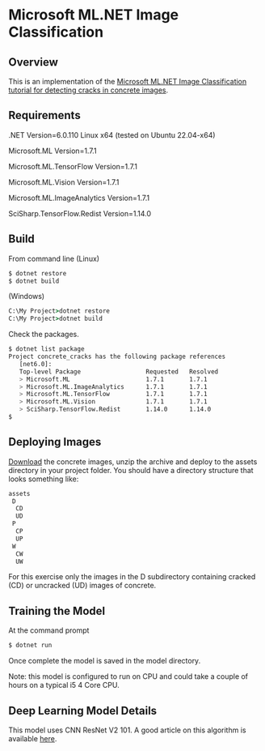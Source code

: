 # Microsoft ML.NET Image Classification
## Overview
This is an implementation of the [Microsoft ML.NET Image Classification tutorial for detecting cracks in concrete images](https://learn.microsoft.com/en-us/dotnet/machine-learning/tutorials/image-classification-api-transfer-learning).
## Requirements
.NET Version=6.0.110 Linux x64 (tested on Ubuntu 22.04-x64)

Microsoft.ML Version=1.7.1

Microsoft.ML.TensorFlow Version=1.7.1

Microsoft.ML.Vision Version=1.7.1

Microsoft.ML.ImageAnalytics Version=1.7.1

SciSharp.TensorFlow.Redist Version=1.14.0

## Build
From command line (Linux)
```bash
$ dotnet restore
$ dotnet build
```
(Windows)
```cmd
C:\My Project>dotnet restore
C:\My Project>dotnet build
```
Check the packages.
```bash
$ dotnet list package
Project concrete_cracks has the following package references
   [net6.0]: 
   Top-level Package                  Requested   Resolved
   > Microsoft.ML                     1.7.1       1.7.1   
   > Microsoft.ML.ImageAnalytics      1.7.1       1.7.1   
   > Microsoft.ML.TensorFlow          1.7.1       1.7.1   
   > Microsoft.ML.Vision              1.7.1       1.7.1   
   > SciSharp.TensorFlow.Redist       1.14.0      1.14.0
$
```
## Deploying Images
[Download](https://digitalcommons.usu.edu/all_datasets/48) the concrete images, unzip the archive and deploy to the assets directory in your project folder. You should have a directory structure that looks something like:
```bash
assets
 D
  CD
  UD
 P
  CP
  UP
 W
  CW
  UW
```
For this exercise only the images in the D subdirectory containing cracked (CD) or uncracked (UD) images of concrete.
## Training the Model
At the command prompt 
```bash
$ dotnet run
```
Once complete the model is saved in the model directory.

Note: this model is configured to run on CPU and could take a couple of hours on a typical i5 4 Core CPU.
## Deep Learning Model Details
This model uses CNN ResNet V2 101. A good article on this algorithm is available [here](https://cv-tricks.com/keras/understand-implement-resnets/).